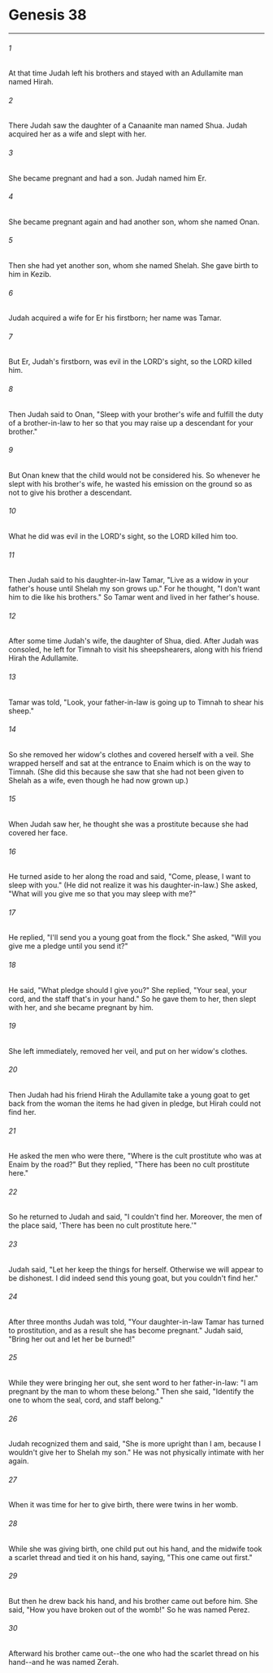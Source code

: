 # Genesis 38
***



###### 1 
At that time Judah left his brothers and stayed with an Adullamite man named Hirah. 

###### 2 
There Judah saw the daughter of a Canaanite man named Shua. Judah acquired her as a wife and slept with her. 

###### 3 
She became pregnant and had a son. Judah named him Er. 

###### 4 
She became pregnant again and had another son, whom she named Onan. 

###### 5 
Then she had yet another son, whom she named Shelah. She gave birth to him in Kezib. 

###### 6 
Judah acquired a wife for Er his firstborn; her name was Tamar. 

###### 7 
But Er, Judah's firstborn, was evil in the LORD's sight, so the LORD killed him. 

###### 8 
Then Judah said to Onan, "Sleep with your brother's wife and fulfill the duty of a brother-in-law to her so that you may raise up a descendant for your brother." 

###### 9 
But Onan knew that the child would not be considered his. So whenever he slept with his brother's wife, he wasted his emission on the ground so as not to give his brother a descendant. 

###### 10 
What he did was evil in the LORD's sight, so the LORD killed him too. 

###### 11 
Then Judah said to his daughter-in-law Tamar, "Live as a widow in your father's house until Shelah my son grows up." For he thought, "I don't want him to die like his brothers." So Tamar went and lived in her father's house. 

###### 12 
After some time Judah's wife, the daughter of Shua, died. After Judah was consoled, he left for Timnah to visit his sheepshearers, along with his friend Hirah the Adullamite. 

###### 13 
Tamar was told, "Look, your father-in-law is going up to Timnah to shear his sheep." 

###### 14 
So she removed her widow's clothes and covered herself with a veil. She wrapped herself and sat at the entrance to Enaim which is on the way to Timnah. (She did this because she saw that she had not been given to Shelah as a wife, even though he had now grown up.) 

###### 15 
When Judah saw her, he thought she was a prostitute because she had covered her face. 

###### 16 
He turned aside to her along the road and said, "Come, please, I want to sleep with you." (He did not realize it was his daughter-in-law.) She asked, "What will you give me so that you may sleep with me?" 

###### 17 
He replied, "I'll send you a young goat from the flock." She asked, "Will you give me a pledge until you send it?" 

###### 18 
He said, "What pledge should I give you?" She replied, "Your seal, your cord, and the staff that's in your hand." So he gave them to her, then slept with her, and she became pregnant by him. 

###### 19 
She left immediately, removed her veil, and put on her widow's clothes. 

###### 20 
Then Judah had his friend Hirah the Adullamite take a young goat to get back from the woman the items he had given in pledge, but Hirah could not find her. 

###### 21 
He asked the men who were there, "Where is the cult prostitute who was at Enaim by the road?" But they replied, "There has been no cult prostitute here." 

###### 22 
So he returned to Judah and said, "I couldn't find her. Moreover, the men of the place said, 'There has been no cult prostitute here.'" 

###### 23 
Judah said, "Let her keep the things for herself. Otherwise we will appear to be dishonest. I did indeed send this young goat, but you couldn't find her." 

###### 24 
After three months Judah was told, "Your daughter-in-law Tamar has turned to prostitution, and as a result she has become pregnant." Judah said, "Bring her out and let her be burned!" 

###### 25 
While they were bringing her out, she sent word to her father-in-law: "I am pregnant by the man to whom these belong." Then she said, "Identify the one to whom the seal, cord, and staff belong." 

###### 26 
Judah recognized them and said, "She is more upright than I am, because I wouldn't give her to Shelah my son." He was not physically intimate with her again. 

###### 27 
When it was time for her to give birth, there were twins in her womb. 

###### 28 
While she was giving birth, one child put out his hand, and the midwife took a scarlet thread and tied it on his hand, saying, "This one came out first." 

###### 29 
But then he drew back his hand, and his brother came out before him. She said, "How you have broken out of the womb!" So he was named Perez. 

###### 30 
Afterward his brother came out--the one who had the scarlet thread on his hand--and he was named Zerah.
